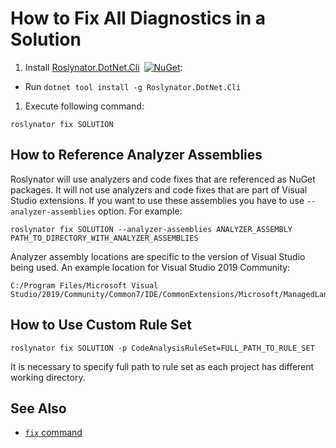 # How to Fix All Diagnostics in a Solution

1. Install [Roslynator.DotNet.Cli](https://www.nuget.org/packages/Roslynator.DotNet.Cli/)&ensp;[![NuGet](https://img.shields.io/nuget/v/Roslynator.DotNet.Cli.svg)](https://nuget.org/packages/Roslynator.DotNet.Cli): 
  - Run `dotnet tool install -g Roslynator.DotNet.Cli`

1. Execute following command:

```shell
roslynator fix SOLUTION
```

## How to Reference Analyzer Assemblies

Roslynator will use analyzers and code fixes that are referenced as NuGet packages.
It will not use analyzers and code fixes that are part of Visual Studio extensions.
If you want to use these assemblies you have to use `--analyzer-assemblies` option. For example:

```shell
roslynator fix SOLUTION --analyzer-assemblies ANALYZER_ASSEMBLY PATH_TO_DIRECTORY_WITH_ANALYZER_ASSEMBLIES
```

Analyzer assembly locations are specific to the version of Visual Studio being used. An example location for Visual Studio 2019 Community:

```shell
C:/Program Files/Microsoft Visual Studio/2019/Community/Common7/IDE/CommonExtensions/Microsoft/ManagedLanguages/VBCSharp
```

## How to Use Custom Rule Set

```shell
roslynator fix SOLUTION -p CodeAnalysisRuleSet=FULL_PATH_TO_RULE_SET
```

It is necessary to specify full path to rule set as each project has different working directory.

## See Also

* [`fix` command](cli/commands/fix.md)
